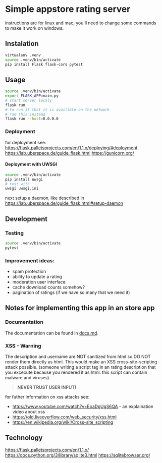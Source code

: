 # Simple appstore rating server

instructions are for linux and mac, you'll need to change some commands to make it work on windows.

## Instalation

```bash
virtualenv .venv
source .venv/bin/activate
pip install Flask flask-cors pytest
```

## Usage

```bash
source .venv/bin/activate
export FLASK_APP=main.py
# start server localy
flask run
# to run it that it is availible on the network
# run this instead
flask run --host=0.0.0.0
```

### Deployment

for deployment see:
https://flask.palletsprojects.com/en/1.1.x/deploying/#deployment
https://lab.uberspace.de/guide_flask.html
https://gunicorn.org/

#### Deployment with UWSGI

```sh
source .venv/bin/activate
pip install uwsgi
# test with
uwsgi uwsgi.ini
```

next setup a daemon, like described in https://lab.uberspace.de/guide_flask.html#setup-daemon

## Development

### Testing

```bash
source .venv/bin/activate
pytest
```

### Improvement ideas:

- spam protection
- ability to update a rating
- moderation user interface
- cache download counts somehow?
- pagination of ratings (if we have so many that we need it)

## Notes for implementing this app in an store app

### Documentation

The documentation can be found in [docs.md](./docs.md).

### XSS - Warning

The description and username are NOT sanitized from html so DO NOT render them directly as html.
This would make an XSS cross-site-scripting attack possible. (someone writing a script tag in an rating description that you excecute because you rendered it as html. this script can contain malware and viruses).

> **NEVER TRUST USER INPUT!**

for futher information on xss attacks see:

- https://www.youtube.com/watch?v=EoaDgUgS6QA - an explaination video about xss
- https://old.liveoverflow.com/web_security/xss.html
- https://en.wikipedia.org/wiki/Cross-site_scripting


## Technology

https://flask.palletsprojects.com/en/1.1.x/
https://docs.python.org/3/library/sqlite3.html
https://sqlitebrowser.org/